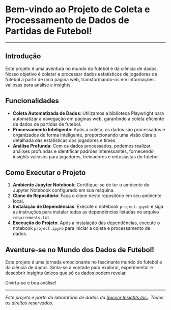 # Bem-vindo ao Projeto de Coleta e Processamento de Dados de Partidas de Futebol!

---

## Introdução

Este projeto é uma aventura no mundo do futebol e da ciência de dados. Nosso objetivo é coletar e processar dados estatísticos de jogadores de futebol a partir de uma página web, transformando-os em informações valiosas para análise e insights.

## Funcionalidades

- **Coleta Automatizada de Dados**: Utilizamos a biblioteca Playwright para automatizar a navegação em páginas web, garantindo a coleta eficiente de dados de partidas de futebol.
- **Processamento Inteligente**: Após a coleta, os dados são processados e organizados de forma inteligente, proporcionando uma visão clara e detalhada das estatísticas dos jogadores e times.
- **Análise Profunda**: Com os dados processados, podemos realizar análises profundas e identificar padrões interessantes, fornecendo insights valiosos para jogadores, treinadores e entusiastas do futebol.

## Como Executar o Projeto

1. **Ambiente Jupyter Notebook**: Certifique-se de ter o ambiente do Jupyter Notebook configurado em sua máquina.
2. **Clone do Repositório**: Faça o clone deste repositório em seu ambiente local.
3. **Instalação de Dependências**: Execute o notebook `project.ipynb` e siga as instruções para instalar todas as dependências listadas no arquivo `requirements.txt`.
4. **Execução do Projeto**: Após a instalação das dependências, execute o notebook `project.ipynb` para iniciar a coleta e processamento de dados.

## Aventure-se no Mundo dos Dados de Futebol!

Este projeto é uma jornada emocionante no fascinante mundo do futebol e da ciência de dados. Sinta-se à vontade para explorar, experimentar e descobrir insights únicos que só os dados podem revelar.

Divirta-se e boa análise!

---

*Este projeto é parte do laboratório de dados da [Soccer Insights Inc.](https://www.nautico-pe.com.br/). Todos os direitos reservados.*
